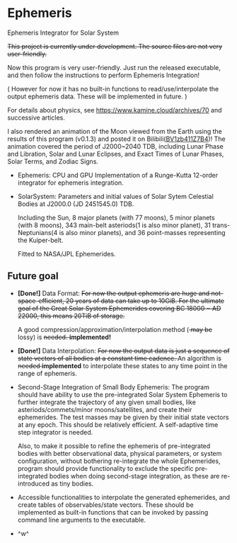 # Ephemeris
Ephemeris Integrator for Solar System

<del> This project is currently under development. The source files are not very user-friendly. </del>

Now this program is very user-friendly. Just run the released executable, and then follow the instructions to perform Ephemeris Integration!

( However for now it has no built-in functions to read/use/interpolate the output ephemeris data. These will be implemented in future. )

For details about physics, see https://www.kamine.cloud/archives/70 and successive articles.

I also rendered an animation of the Moon viewed from the Earth using the results of this program (v0.1.3) and posted it on Bilibili([BV1zb411Z7B4](https://www.bilibili.com/video/BV1zb411Z7B4/))! The animation covered the period of J2000~2040 TDB, including Lunar Phase and Libration, Solar and Lunar Eclipses, and Exact Times of Lunar Phases, Solar Terms, and Zodiac Signs.

- Ephemeris: CPU and GPU Implementation of a Runge-Kutta 12-order integrator for ephemeris integration.

- SolarSystem: Parameters and initial values of Solar Sytem Celestial Bodies at J2000.0 (JD 2451545.0) TDB.

  Including the Sun, 8 major planets (with 77 moons), 5 minor planets (with 8 moons),
343 main-belt asteriods(1 is also minor planet), 31 trans-Neptunians(4 is also minor planets), and 36 point-masses representing the Kuiper-belt.

  Fitted to NASA/JPL Ephemerides.

## Future goal

- **[Done!]** Data Format: <del> For now the output ephemeris are huge and not-space-efficient, 20 years of data can take up to 10GiB. For the ultimate goal of the Great Solar System Ephemerides covering BC 18000 ~ AD 22000, this means 20TiB of storage. </del>
  
  A good compression/approximation/interpolation method (<del> may be </del> lossy) is <del> needed. </del> **implemented!**

- **[Done!]** Data Interpolation: <del> For now the output data is just a sequence of state vectors of all bodies at a constant time cadence. </del> An algorithm is <del> needed </del> **implemented** to interpolate these states to any time point in the range of ephemeris.

- Second-Stage Integration of Small Body Ephemeris: The program should have ability to use the pre-integrated Solar System Ephemeris to further integrate the trajectory of any given small bodies, like asteriods/commets/minor moons/satellites, and create their ephemerides. The test masses may be given by their initial state vectors at any epoch. This should be relatively efficient. A self-adaptive time step integrator is needed.

  Also, to make it possible to refine the ephemeris of pre-integrated bodies with better observational data, physical parameters, or system configuration, without bothering re-integrate the whole Ephemerides, program should provide functionality to exclude the specific pre-integrated bodies when doing second-stage integration, as these are re-introduced as tiny bodies.

- Accessible functionalities to interpolate the generated ephemerides, and create tables of observables/state vectors. These should be implemented as built-in functions that can be invoked by passing command line arguments to the executable.

- ^w^
